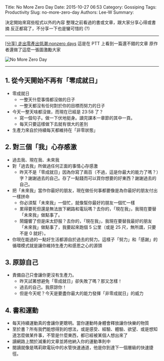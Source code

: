 Title: No More Zero Day
Date: 2015-10-27 06:53
Category: Gossiping
Tags: Productivity
Slug: no-more-zero-day
Authors: Lee-W
Summary:

決定開始來寫些程式以外的內容
整理之前看過的書或文章，跟大家分享心得或書摘
反正都寫了，不分享一下也是蠻可惜的 (?)

<!--more-->

---

[[分享] 走出零產出低潮:nonzero days](https://www.ptt.cc/bbs/t-management/M.1399297547.A.A5E.html)
這是在 PTT 上看到一篇還不錯的文章
原作者還做了這麼一張圖激勵大家

![No More Zero Day](http://i.imgur.com/Eqf9wO1.png)

---

## 1. 從今天開始不再有「零成就日」

* 零成就日
    * 一整天什麼事情都沒做的日子
    * 一整天都沒有任何對於你的目標而努力的日子
* 今天一整天啥都沒做，而現在已經是 23:58 了？
    * 寫一個句子。做一下伏地挺身。讀完課本一章節的其中一頁。
    * 每天只要這樣做下去就有很大的差別
* 生產力來自於持續每天都維持在「非零狀態」

## 2. 對三個「我」心存感激

* 過去我、現在我、未來我
* 對「過去我」所做過任何正面的事情心存感激
    * 昨天不是「零成就日」因為你寫了兩百（不過，這是你最大的能力了嗎？）字？謝謝過去的自己。存了一點錢而可以買你想要的好東西？謝謝過去的自己。
* 把「未來我」當作你最好的朋友，現在做任何事都要像是為你最好的朋友付出一樣拼命
    * 你必須幫「未來我」一個忙，就像幫你最好的朋友一個忙一樣
    * 累得要死但還是無法放下網路和電玩嗎？去你的，「現在我」，我現在要替「未來我」做點事了。
    * 鬧鐘響了但是床太舒服？去你的，「現在我」，我現在要替我最好的朋友「未來我」做點事了，我要起來跑個 5 公里（或是 25 尺，無所謂，只要不是 0 就好）。
* 你現在能過的一點好生活都源自於過去的努力。這樣子「努力」和「感謝」的循環模式就是讓你維持生產力和感恩之心的源頭

## 3. 原諒自己

* 責備自己只會讓你更沒有生產力。
    * 昨天試著想避免「零成就日」卻失敗了嗎？那又怎樣！
    * 過去的自己。我原諒你！
    * 但是今天呢？今天是要盡你最大的能力發揮「非零成就日」的威力

## 4. 書和運動

* 每天持續運動真的會讓你更聰明。當你運動時身體會釋放讓你快樂的物質
* 至於書？所有我們能想得到的想法，或是感受、經驗、體驗、欲望、或是想知道怎麼做某件事，不管是什麼東西，都已經被某個人想出來了
* 讀網路上關於減重的文章並將他納入你的運動準則中
* 閱讀就像是瑪莉歐電玩中的水管快速通道，他是你到達下一個層級的快速捷徑。
